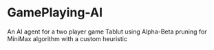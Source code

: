 # GamePlaying-AI
An AI agent for a two player game Tablut using Alpha-Beta pruning for MiniMax algorithm with a custom heuristic
